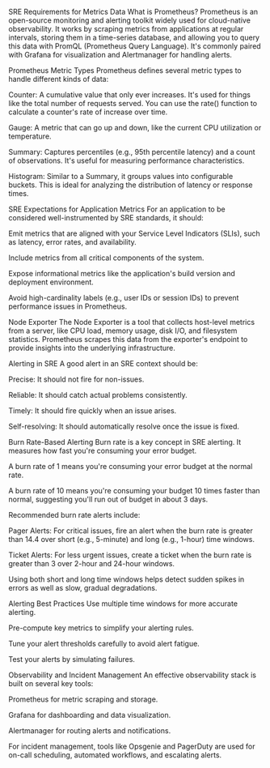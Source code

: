 SRE Requirements for Metrics Data
What is Prometheus?
Prometheus is an open-source monitoring and alerting toolkit widely used for cloud-native observability. It works by scraping metrics from applications at regular intervals, storing them in a time-series database, and allowing you to query this data with PromQL (Prometheus Query Language). It's commonly paired with Grafana for visualization and Alertmanager for handling alerts.

Prometheus Metric Types
Prometheus defines several metric types to handle different kinds of data:

Counter: A cumulative value that only ever increases. It's used for things like the total number of requests served. You can use the rate() function to calculate a counter's rate of increase over time.

Gauge: A metric that can go up and down, like the current CPU utilization or temperature.

Summary: Captures percentiles (e.g., 95th percentile latency) and a count of observations. It's useful for measuring performance characteristics.

Histogram: Similar to a Summary, it groups values into configurable buckets. This is ideal for analyzing the distribution of latency or response times.

SRE Expectations for Application Metrics
For an application to be considered well-instrumented by SRE standards, it should:

Emit metrics that are aligned with your Service Level Indicators (SLIs), such as latency, error rates, and availability.

Include metrics from all critical components of the system.

Expose informational metrics like the application's build version and deployment environment.

Avoid high-cardinality labels (e.g., user IDs or session IDs) to prevent performance issues in Prometheus.

Node Exporter
The Node Exporter is a tool that collects host-level metrics from a server, like CPU load, memory usage, disk I/O, and filesystem statistics. Prometheus scrapes this data from the exporter's endpoint to provide insights into the underlying infrastructure.

Alerting in SRE
A good alert in an SRE context should be:

Precise: It should not fire for non-issues.

Reliable: It should catch actual problems consistently.

Timely: It should fire quickly when an issue arises.

Self-resolving: It should automatically resolve once the issue is fixed.

Burn Rate-Based Alerting
Burn rate is a key concept in SRE alerting. It measures how fast you're consuming your error budget.

A burn rate of 1 means you're consuming your error budget at the normal rate.

A burn rate of 10 means you're consuming your budget 10 times faster than normal, suggesting you'll run out of budget in about 3 days.

Recommended burn rate alerts include:

Pager Alerts: For critical issues, fire an alert when the burn rate is greater than 14.4 over short (e.g., 5-minute) and long (e.g., 1-hour) time windows.

Ticket Alerts: For less urgent issues, create a ticket when the burn rate is greater than 3 over 2-hour and 24-hour windows.

Using both short and long time windows helps detect sudden spikes in errors as well as slow, gradual degradations.

Alerting Best Practices
Use multiple time windows for more accurate alerting.

Pre-compute key metrics to simplify your alerting rules.

Tune your alert thresholds carefully to avoid alert fatigue.

Test your alerts by simulating failures.

Observability and Incident Management
An effective observability stack is built on several key tools:

Prometheus for metric scraping and storage.

Grafana for dashboarding and data visualization.

Alertmanager for routing alerts and notifications.

For incident management, tools like Opsgenie and PagerDuty are used for on-call scheduling, automated workflows, and escalating alerts.
